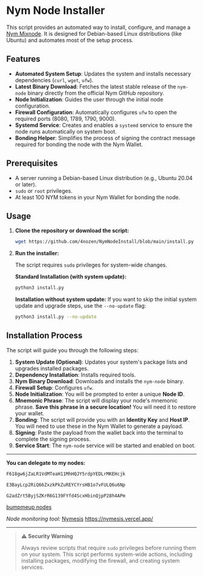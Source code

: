 # Nym Node Installer

This script provides an automated way to install, configure, and manage a [Nym Mixnode](https://nymtech.net/docs/operators/nodes/nym-node/). It is designed for Debian-based Linux distributions (like Ubuntu) and automates most of the setup process.

## Features

- **Automated System Setup**: Updates the system and installs necessary dependencies (`curl`, `wget`, `ufw`).
- **Latest Binary Download**: Fetches the latest stable release of the `nym-node` binary directly from the official Nym GitHub repository.
- **Node Initialization**: Guides the user through the initial node configuration.
- **Firewall Configuration**: Automatically configures `ufw` to open the required ports (8080, 1789, 1790, 9000).
- **Systemd Service**: Creates and enables a `systemd` service to ensure the node runs automatically on system boot.
- **Bonding Helper**: Simplifies the process of signing the contract message required for bonding the node with the Nym Wallet.

## Prerequisites

- A server running a Debian-based Linux distribution (e.g., Ubuntu 20.04 or later).
- `sudo` or `root` privileges.
- At least 100 NYM tokens in your Nym Wallet for bonding the node.

## Usage

1.  **Clone the repository or download the script:**

    ```bash
    wget https://github.com/4nozen/NymNodeInstall/blob/main/install.py
    ```

2.  **Run the installer:**

    The script requires `sudo` privileges for system-wide changes.

    **Standard Installation (with system update):**

    ```bash
    python3 install.py
    ```

    **Installation without system update:**
    If you want to skip the initial system update and upgrade steps, use the `--no-update` flag:

    ```bash
    python3 install.py --no-update
    ```

## Installation Process

The script will guide you through the following steps:

1.  **System Update (Optional)**: Updates your system's package lists and upgrades installed packages.
2.  **Dependency Installation**: Installs required tools.
3.  **Nym Binary Download**: Downloads and installs the `nym-node` binary.
4.  **Firewall Setup**: Configures `ufw`.
5.  **Node Initialization**: You will be prompted to enter a unique **Node ID**.
6.  **Mnemonic Phrase**: The script will display your node's mnemonic phrase. **Save this phrase in a secure location!** You will need it to restore your wallet.
7.  **Bonding**: The script will provide you with an **Identity Key** and **Host IP**. You will need to use these in the Nym Wallet to generate a payload.
8.  **Signing**: Paste the payload from the wallet back into the terminal to complete the signing process.
9.  **Service Start**: The `nym-node` service will be started and enabled on boot.

---

**You can delegate to my nodes:**

```bash
F618gw6jZaLR1VdMTeaH11MhHQJY5rdpYEDLrMKEHcjk

```

```bash
E3BayLcp2RiQ66ZxzkPkZuREYCYrsHB1o7vFULQ6u6Np

```

```bash
G2adZrt5ByjSZKrR6G139FYfd4ScxHbinQjpP28h4APm
```

[bumpmeup nodes](https://nymesis.vercel.app/?q=bump)

_Node monitoring tool:_
[Nymesis](https://nymesis.vercel.app/) https://nymesis.vercel.app/

---

> **⚠️ Security Warning**
>
> Always review scripts that require `sudo` privileges before running them on your system. This script performs system-wide actions, including installing packages, modifying the firewall, and creating system services.

```

```
